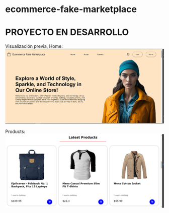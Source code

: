 # ecommerce-fake-marketplace

<h1> PROYECTO EN DESARROLLO</h1>

Visualización previa, Home:
![referencia](/public/images/home-view.PNG)

Products:
![referencia](/public/images/products-view.PNG)
